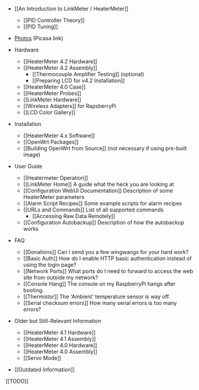 * [[An Introduction to LinkMeter / HeaterMeter]]
    * [[PID Controller Theory]]
    * [[PID Tuning]]
* [Photos](https://picasaweb.google.com/capnbry/HeaterMeter) (Picasa link)
* Hardware
    * [[HeaterMeter 4.2 Hardware]]
    * [[HeaterMeter 4.2 Assembly]]
      * [[Thermocouple Amplifier Testing]] (optional)
      * [[Preparing LCD for v4.2 Installation]]
    * [[HeaterMeter 4.0 Case]]
    * [[HeaterMeter Probes]]
    * [[LinkMeter Hardware]]
    * [[Wireless Adapters]] for RapsberryPi
    * [[LCD Color Gallery]]
* Installation
    * [[HeaterMeter 4.x Software]]
    * [[OpenWrt Packages]]
    * [[Building OpenWrt from Source]] (not necessary if using pre-built image)
* User Guide
    * [[Heatermeter Operation]]
    * [[LinkMeter Home]] A guide what the heck you are looking at
    * [[Configuration WebUI Documentation]] Description of some HeaterMeter parameters
    * [[Alarm Script Recipes]] Some example scripts for alarm recipes
    * [[URLs and Commands]] List of all supported commands
      * [[Accessing Raw Data Remotely]]
    * [[Configuration Autobackup]] Description of how the autobackup works
* FAQ
    * [[Donations]] Can I send you a few wingwangs for your hard work?
    * [[Basic Auth]] How do I enable HTTP basic authentication instead of using the login page?
    * [[Network Ports]] What ports do I need to forward to access the web site from outside my network?
    * [[Console Hang]] The console on my RaspberryPi hangs after booting.
    * [[Thermistor]] The 'Ambient' temperature sensor is way off.
    * [[Serial checksum errors]] How many serial errors is too many errors?

* Older but Still-Relevant Information
    * [[HeaterMeter 4.1 Hardware]]
    * [[HeaterMeter 4.1 Assembly]]
    * [[HeaterMeter 4.0 Hardware]]
    * [[HeaterMeter 4.0 Assembly]]
    * [[Servo Mode]]

* [[Outdated Information]]

[[TODO]]